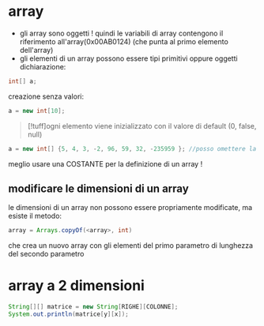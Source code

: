 # array
- gli array sono oggetti ! quindi le variabili di array contengono il riferimento all'array(0x00AB0124) (che punta al primo elemento dell'array)
- gli elementi di un array possono essere tipi primitivi oppure oggetti
dichiarazione:
```java
int[] a;
```

creazione senza valori:
```java
a = new int[10];
```

>[!tuff]ogni elemento viene inizializzato con il valore di default (0, false, null)

```java
a = new int[] {5, 4, 3, -2, 96, 59, 32, -235959 }; //posso omettere la dimensione
```

meglio usare una COSTANTE per la definizione di un array !

## modificare le dimensioni di un array
le dimensioni di un array non possono essere propriamente modificate, ma esiste il metodo:
```java
array = Arrays.copyOf(<array>, int)
```
che crea un nuovo array con gli elementi del primo parametro di lunghezza del secondo parametro 

# array a 2 dimensioni
```java
String[][] matrice = new String[RIGHE][COLONNE];
System.out.println(matrice[y][x]);
```